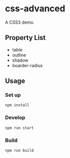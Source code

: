 # css-advanced
A CSS3 demo.

## Property List
- table
- outline
- shadow
- boarder-radius

## Usage
### Set up
```npm install```

### Develop
```npm run start```

### Build
```npm run build```
